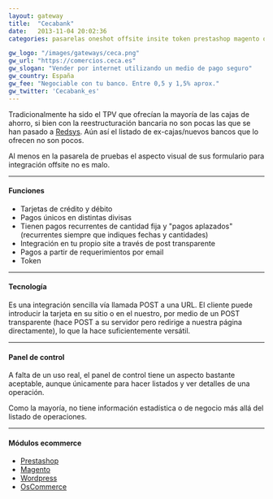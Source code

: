 ```yaml
---
layout: gateway
title:  "Cecabank"
date:   2013-11-04 20:02:36
categories: pasarelas oneshot offsite insite token prestashop magento osCommerce 

gw_logo: "/images/gateways/ceca.png"
gw_url: "https://comercios.ceca.es"
gw_slogan: "Vender por internet utilizando un medio de pago seguro"
gw_country: España
gw_fee: "Negociable con tu banco. Entre 0,5 y 1,5% aprox."
gw_twitter: 'Cecabank_es'
---
```


Tradicionalmente ha sido el TPV que ofrecían la mayoría de las cajas de ahorro, si bien con la reestructuración bancaria no son pocas las que se han pasado a [Redsys](Redsys.html). Aún así el listado de ex-cajas/nuevos bancos que lo ofrecen no son pocos. 

Al menos en la pasarela de pruebas el aspecto visual de sus formulario para integración offsite no es malo.

-------------

#### Funciones

- Tarjetas de crédito y débito
- Pagos únicos en distintas divisas
- Tienen pagos recurrentes de cantidad fija y "pagos aplazados" (recurrentes siempre que indiques fechas y cantidades)
- Integración en tu propio site a través de post transparente
- Pagos a partir de requerimientos por email
- Token

-------------

#### Tecnología

Es una integración sencilla vía llamada POST a una URL. El cliente puede introducir la tarjeta en su sitio o en el nuestro, por medio de un POST transparente (hace POST a su servidor pero redirige a nuestra página directamente), lo que la hace suficientemente versátil. 

-------------

#### Panel de control

A falta de un uso real, el panel de control tiene un aspecto bastante aceptable, aunque únicamente para hacer listados y ver detalles de una operación. 

Como la mayoría, no tiene información estadística o de negocio más allá del listado de operaciones. 

-------------

#### Módulos ecommerce

- [Prestashop](http://addons.prestashop.com/en/administration-tools-prestashop-modules/6284-tpv-ceca.html)
- [Magento](http://modulosdepago.es/pasarela-virtual-CECA-Magento)
- [Wordpress](http://modulosdepago.es/CECA-Wordpress_WP_e-commerce)
- [OsCommerce](http://addons.oscommerce.com/info/6932)
